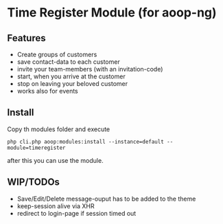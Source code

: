 # Time Register Module (for aoop-ng)

## Features
* Create groups of customers
* save contact-data to each customer
* invite your team-members (with an invitation-code)
* start, when you arrive at the customer
* stop on leaving your beloved customer
* works also for events

## Install
Copy th modules folder and execute
```
php cli.php aoop:modules:install --instance=default --module=timeregister
```
after this you can use the module.

## WIP/TODOs
* Save/Edit/Delete message-ouput has to be added to the theme
* keep-session alive via  XHR
* redirect to login-page if session timed out 